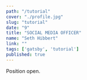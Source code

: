 ```yaml
---
path: "/tutorial"
cover: "./profile.jpg"
slug: "tutorial"
date: "9"
title: "SOCIAL MEDIA OFFICER"
name: "Seth Hibbert"
link: ""
tags: ['gatsby', 'tutorial']
published: true
---
```


Position open. 
